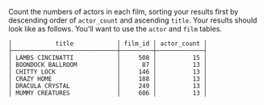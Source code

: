 
Count the numbers of actors in each film, sorting your
results first by descending order of `actor_count` and 
ascending `title`.  Your results should look like as follows.
You'll want to use the `actor` and `film` tables.

```
│            title            │ film_id │ actor_count │
├─────────────────────────────┼─────────┼─────────────┤
│ LAMBS CINCINATTI            │     508 │          15 │
│ BOONDOCK BALLROOM           │      87 │          13 │
│ CHITTY LOCK                 │     146 │          13 │
│ CRAZY HOME                  │     188 │          13 │
│ DRACULA CRYSTAL             │     249 │          13 │
│ MUMMY CREATURES             │     606 │          13 │
```